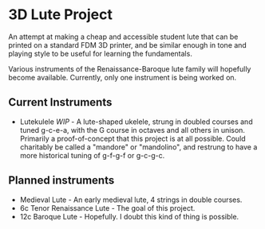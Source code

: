 # 3D Lute Project

An attempt at making a cheap and accessible student lute that can be printed on a standard FDM 3D printer,
and be similar enough in tone and playing style to be useful for learning the fundamentals.

Various instruments of the Renaissance-Baroque lute family will hopefully become available.
Currently, only one instrument is being worked on.

## Current Instruments

 - Lutekulele *WIP* - A lute-shaped ukelele, strung in doubled courses and tuned g-c-e-a,
   with the G course in octaves and all others in unison.
   Primarily a proof-of-concept that this project is at all possible.
   Could charitably be called a "mandore" or "mandolino", and restrung to have a more historical
   tuning of g-f-g-f or g-c-g-c.

## Planned instruments

 - Medieval Lute - An early medieval lute, 4 strings in double courses.
 - 6c Tenor Renaissance Lute - The goal of this project.
 - 12c Baroque Lute - Hopefully. I doubt this kind of thing is possible.
